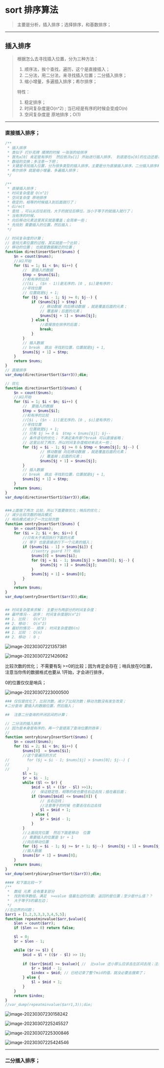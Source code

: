 # sort 排序算法 

>主要是分析，插入排序；选择排序，和基数排序；

---

## 插入排序

>根据怎么去寻找插入位置，分为三种方法：
>
>1. 顺序法，挨个查找，遍历，这个是直接插入；
>2. 二分法，用二分法，来寻找插入位置；二分插入排序；
>3. 缩小增量，多遍插入排序；希尔排序；
>
>特性：
>
>1.  稳定排序；
>2. 时间复杂度是O(n^2) ; 当已经是有序的时候会变成O(n)
>3. 空间复杂度是 原地排序；O(1)

---

### 直接插入排序；



````php
/**
 * 插入排序
 * 类似于 打扑克牌 摸牌的时候 一张张的给排序
 * 首先a[0] 肯定是有序的  然后依次a[1] 开始进行插入排序， 到底是在a[0]的左边还是右边；
 * 数组的交换；多注意一下把；
 * 关键是寻找插入位置，分为很多类型的插入排序，主要是分为直接插入排序，二分插入排序和希尔插入排序；
 * 希尔排序 就是缩小增量，多遍插入排序；
 */

/**
 * 直接插入排序；
 * 时间复杂度是 O(n^2)
 * 空间复杂度 原地排序
 * 稳定的，相等的时候插入到后面就行了；
 * direct
 * 查找 ，可以从后往前找，大于的就往后移位，当小于等于的就插入就行了；
 * 当有序的时候，
 * 向后移动元素这里其实就是覆盖；会简单一些；
 * 先找到 需要插入的位置，然后插入；
 */

// 时间复杂度的计算；
// 查找元素位置的过程，其实就是一个比较；
// 移动的位置； 也就是数据搬迁的位置；
function directinsertSort($nums) {
    $n = count($nums);
    //从1开始
    for ($i = 1; $i < $n; $i++) {
        //  要插入的数据
        $tmp = $nums[$i];
        //和有序的比较
        //[$i , ($n - 1)]是无序的，[0 , $i]是有序的；
        //寻找位置
        // 位置就是$j + 1;
        for ($j = $i - 1; $j >= 0; $j--) {
            if ($nums[$j] > $tmp) {
                // 移动数据 向后移动数据 ，就是覆盖后面的元素；
                // 覆盖掉；后面的元素；
                $nums[$j + 1] = $nums[$j];
            } else {
                //直接放在排序的后面；
                break;
            }
        }
        // 插入数据
        // break  跳出 寻找到位置，位置就是$j + 1,
        $nums[$j + 1] = $tmp;
    }
    return $nums;
}
// 直接排序
var_dump(directinsertSort($arr3));die;

// 优化  
function directinsertSort1($nums) {
    $n = count($nums);
    //从1开始
    for ($i = 1; $i < $n; $i++) {
        //  要插入的数据
        $tmp = $nums[$i];
        //和有序的比较
        //[$i , ($n - 1)]是无序的，[0 , $i]是有序的；
        //寻找位置
        // 位置就是$j + 1;
        // 只有 $j >= 0 &  $tmp < $nums[$j]; $j--  
        // 条件语句的优化； 不满足条件那个break 可以直接省略；
        // 这里比较了两次，所以时间复杂度相对来说大一些；
        for ($j = $i - 1; $j >= 0 & $tmp < $nums[$j]; $j--) {
                // 移动数据 向后移动数据 ，就是覆盖后面的元素；
                // 覆盖掉；后面的元素；
                $nums[$j + 1] = $nums[$j];
        }
        // 插入数据
        // break  跳出 寻找到位置，位置就是$j + 1,
        $nums[$j + 1] = $tmp;
    }
    return $nums;
}
var_dump(directinsertSort1($arr3));die;


###上面做了两次 比较，所以下面要做优化；哨兵的优化；
// 减少比较次数的哨兵模式
// 哨兵模式减少了一次比较次数
function sentryInsertSort($nums) {
    $n = count($nums);
    for ($i = 2; $i < $n; $i++) {
        //只有大于来回执行下面的元素
        // 等于 也是直接进行下一个元素的插入；
        if ($nums[$i - 1] > $nums[$i]) {
            //sentry guard ??? 哨兵
            $nums[0] = $nums[$i];
            for ($j = $i - 1; $nums[$j] > $nums[0]; $j--) {
                $nums[$j + 1] = $nums[$j];
            }
            $nums[$j + 1] = $nums[0];
        }
    }
    return $nums;
}
var_dump(sentryInsertSort($arr3));die;


## 时间复杂度来求解： 主要分为两部分的时间复杂度：
## 最坏情况-- 逆序： 时间复杂度是O(n^2)
## 1. 比较：  O(n^2)
## 2. 移动：  O(n^2)
## 最好的情况-- 顺序； 时间复杂度是O(n)
## 1. 比较 ： O(n)
## 2. 移动 ： 0 ; 
````

![image-20230307221357381](Sort2---排序算法.assets/image-20230307221357381.png)



![image-20230307221426062](Sort2---排序算法.assets/image-20230307221426062.png)

比较次数的优化； 不需要有\$j >=0的比较；因为肯定会存在；哨兵放在0位置，注意当你传的数据格式也要从 1开始，才会进行排序，

0的位置仅仅是哨兵；

![image-20230307223000500](Sort2---排序算法.assets/image-20230307223000500.png)

`````php
### 仅仅是优化了，比较次数，减少了比较次数；移动次数没有发生改变；
#二分查询 要插入的数据位置，然后插入；

##  注意二分查询的开闭区间的计算；

// 二分法的插入排序
// 因为是本身是有序的，再一个是提高了查询位置的效率；
//
function sentrybinaryInsertSort($nums) {
    $n = count($nums);
    for ($i = 2; $i < $n; $i++) {
        $nums[0]  = $nums[$i];
        //这个是遍历的方式
//        for ($j = $i - 1; $nums[$j] > $nums[0]; $j--) {
//
//        }
        $l = 1;
        $r = $i - 1;
        while ($l <= $r) {
            $mid = $l + (($r - $l) >>1);
            //  保证稳定性，相等的收也要往右边去找；插在最后面；
            if ($nums[$mid] <= $nums[0]) {
                // 去右边找；
                //注意等于的时候 也要去往右边去找
                $l = $mid + 1;
            } else {
                $r = $mid - 1;
            }
        }
        //上面找完位置  然后下面是移动  位置
        // 需要插入的位置是 $r + 1
        //向后移动位置
        for ($j = $i - 1; $j >= $r + 1; $j--)  $nums[$j + 1] = $nums[$j];
        //插入数据
        $nums[$r + 1] = $nums[0];
    }
    return $nums;
}
var_dump(sentrybinaryInsertSort($arr3));die;

#### 和下面比较一下
/**
 *  数组 元素 会有重复部分
 *  找到有序数组，满足  >=value 值最左边的位置; 返回的是位置；至少是什么值？？
 *  大于等于3的最左边；
 */
//左边界的问题；
$arr1 = [1,2,3,3,3,3,4,5,5];
function repeatminvalue($arr,$value){
    $len = count($arr);
    if ($len == 0) return false;

    $l = 0;
    $r = $len - 1;

    while ($r >= $l) {
        $mid = $l + (($r - $l) >> 1);
        
        if ($arr[$mid] >= $value){ //  比value 还小那么应该去左区间去找；注意要满足 >= value的值；左边还有更大的应该左边去找；		//向左边走，取找最小的；
            $r = $mid - 1;
            $index = $mid; // 已经记录了整个mid的值，就没必要去搜索了；
        } else {
            $l = $mid + 1;
        }
    }
    return $index;
}
//var_dump(repeatminvalue($arr1,3));die;
`````

 

![image-20230307230158242](Sort2---排序算法.assets/image-20230307230158242.png)	

![image-20230307225245527](Sort2---排序算法.assets/image-20230307225245527.png)

![image-20230307225300846](Sort2---排序算法.assets/image-20230307225300846.png)



![image-20230307225424546](Sort2---排序算法.assets/image-20230307225424546.png)

----

### 二分插入排序；